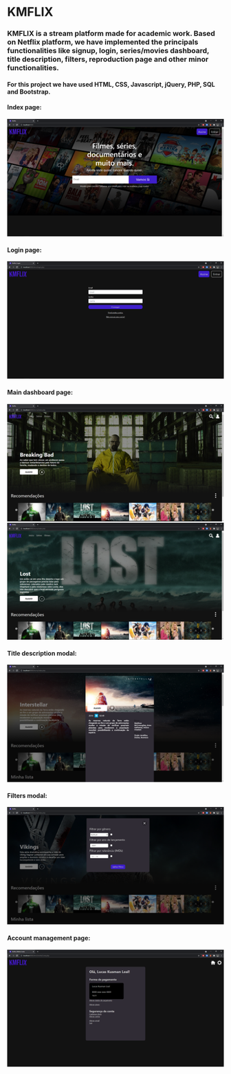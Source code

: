 # KMFLIX

### KMFLIX is a stream platform made for academic work. Based on Netflix platform, we have implemented the principals functionalities like signup, login, series/movies dashboard, title description, filters, reproduction page and other minor functionalities.

#### For this project we have used HTML, CSS, Javascript, jQuery, PHP, SQL and Bootstrap.

#### Index page: 

<img alt="KMFLIX Index page" src="https://github.com/VitorCRF/KMFlix/blob/main/public/readme/index_page.PNG">

#### Login page: 

<img alt="KMFLIX Login page" src="https://github.com/VitorCRF/KMFlix/blob/main/public/readme/login_page.PNG">

#### Main dashboard page:

<img alt="KMFLIX Dashboard page" src="https://github.com/VitorCRF/KMFlix/blob/main/public/readme/dashboard_page1.PNG">

<img alt="KMFLIX Dashboard page" src="https://github.com/VitorCRF/KMFlix/blob/main/public/readme/dashboard_page2.PNG">

#### Title description modal:

<img alt="KMFLIX Title modal description" src="https://github.com/VitorCRF/KMFlix/blob/main/public/readme/title_modal.PNG">

#### Filters modal:

<img alt="KMFLIX Filters modal" src="https://github.com/VitorCRF/KMFlix/blob/main/public/readme/filters_page.PNG">

#### Account management page:

<img alt="KMFLIX Account management page" src="https://github.com/VitorCRF/KMFlix/blob/main/public/readme/account_management_page.PNG">

